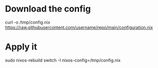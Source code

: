# Download the config
curl -o /tmp/config.nix https://raw.githubusercontent.com/username/repo/main/configuration.nix

# Apply it
sudo nixos-rebuild switch -I nixos-config=/tmp/config.nix
